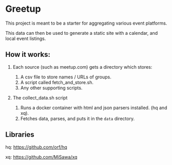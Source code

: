 # Greetup
This project is meant to be a starter for aggregating various event platforms.

This data can then be used to generate a static site with a calendar, and local event listings.

## How it works:

1. Each source (such as meetup.com) gets a directory which stores:
	1. A csv file to store names / URLs of groups.
	2. A script called fetch_and_store.sh.
	3. Any other supporting scripts.

2. The collect_data.sh script
	1. Runs a docker container with html and json parsers installed. (hq and xq).
	2. Fetches data, parses, and puts it in the `data` directory.


## Libraries
hq: https://github.com/orf/hq

xq: https://github.com/MiSawa/xq

